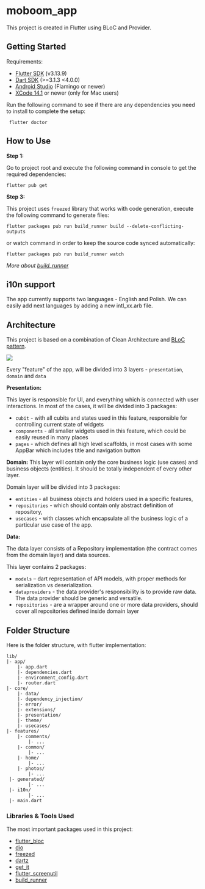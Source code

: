 # moboom_app

This project is created in Flutter using BLoC and Provider.


## Getting Started

Requirements:
- [Flutter SDK](https://flutter.dev/docs/get-started/install) (v3.13.9)
- [Dart SDK](https://dart.dev/get-dart) (>=3.1.3 <4.0.0)
- [Android Studio](https://developer.android.com/studio) (Flamingo or newer)
- [XCode 14.1](https://developer.apple.com/xcode/) or newer (only for Mac users)

Run the following command to see if there are any dependencies you need to install to complete the setup:
```shell
 flutter doctor
```

## How to Use

**Step 1:**

Go to project root and execute the following command in console to get the required dependencies:

```
flutter pub get
```

**Step 3:**

This project uses `freezed` library that works with code generation, execute the following command to generate files:

```
flutter packages pub run build_runner build --delete-conflicting-outputs
```

or watch command in order to keep the source code synced automatically:

```
flutter packages pub run build_runner watch
```

*More about [build_runner](https://dart.dev/tools/build_runner)*

## i10n support
The app currently supports two languages - English and Polish. We can easily add next languages by adding a new intl_xx.arb file.

## Architecture

This project is based on a combination of Clean Architecture and [BLoC pattern](https://bloclibrary.dev/#/).

![](https://i0.wp.com/resocoder.com/wp-content/uploads/2019/08/Clean-Architecture-Flutter-Diagram.png?w=556&ssl=1)

Every "feature" of the app, will be divided into 3 layers - `presentation`, `domain` and `data`

**Presentation:**

This layer is responsible for UI, and everything which is connected with user interactions.
In most of the cases, it will be divided into 3 packages:
* `cubit` - with all cubits and states used in this feature, responsible for controlling current state of widgets
* `components` - all smaller widgets used in this feature, which could be easily reused in many places
* `pages` - which defines all high level scaffolds, in most cases with some AppBar which includes title and navigation button

**Domain:**
This layer will contain only the core business logic (use cases) and business objects (entities). It should be totally independent of every other layer.

Domain layer will be divided into 3 packages:

* `entities` - all business objects and holders used in a specific features,
* `repositories` - which should contain only abstract definition of repository,
* `usecases` - with classes which encapsulate all the business logic of a particular use case of the app.

**Data:**

The data layer consists of a Repository implementation (the contract comes from the domain layer) and data sources.

This layer contains 2 packages:

* `models` – dart representation of API models, with proper methods for serialization vs deserialization.
* `dataproviders` - the data provider's responsibility is to provide raw data. The data provider should be generic and versatile.
* `repositories` - are a wrapper around one or more data providers, should cover all repositories defined inside domain layer

## Folder Structure

Here is the folder structure, with flutter implementation:

```
lib/
|- app/
    |- app.dart
    |- dependencies.dart
    |- environment_config.dart
    |- router.dart
|- core/
    |- data/
    |- dependency_injection/
    |- error/
    |- extensions/
    |- presentation/
    |- theme/
    |- usecases/
|- features/
    |- comments/
        |- ...
    |- common/
        |- ...
    |- home/
        |- ...
    |- photos/
        |- ...
 |- generated/
        |- ...
 |- i10n/
        |- ...
 |- main.dart
```

### Libraries & Tools Used

The most important packages used in this project:

* [flutter_bloc](https://pub.dev/packages/flutter_bloc)
* [dio](https://pub.dev/packages/dio)
* [freezed](https://pub.dev/packages/freezed)
* [dartz](https://pub.dev/packages/dartz)
* [get_it](https://pub.dev/packages/get_it)
* [flutter_screenutil](https://pub.dev/packages/flutter_screenutil)
* [build_runner](https://pub.dev/packages/build_runner)
